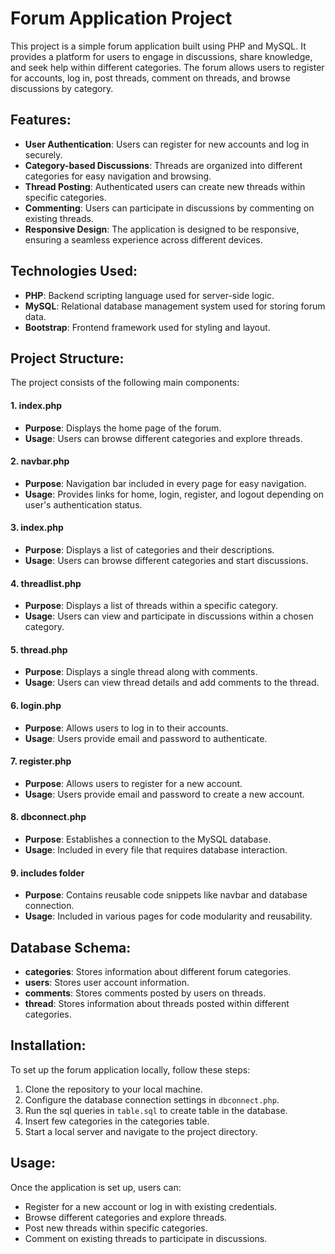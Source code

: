 # Forum Application Project

This project is a simple forum application built using PHP and MySQL. It provides a platform for users to engage in discussions, share knowledge, and seek help within different categories. The forum allows users to register for accounts, log in, post threads, comment on threads, and browse discussions by category.

## Features:

- **User Authentication**: Users can register for new accounts and log in securely.
- **Category-based Discussions**: Threads are organized into different categories for easy navigation and browsing.
- **Thread Posting**: Authenticated users can create new threads within specific categories.
- **Commenting**: Users can participate in discussions by commenting on existing threads.
- **Responsive Design**: The application is designed to be responsive, ensuring a seamless experience across different devices.

## Technologies Used:

- **PHP**: Backend scripting language used for server-side logic.
- **MySQL**: Relational database management system used for storing forum data.
- **Bootstrap**: Frontend framework used for styling and layout.

## Project Structure:

The project consists of the following main components:


#### 1. index.php

- **Purpose**: Displays the home page of the forum.
- **Usage**: Users can browse different categories and explore threads.

#### 2. navbar.php

- **Purpose**: Navigation bar included in every page for easy navigation.
- **Usage**: Provides links for home, login, register, and logout depending on user's authentication status.

#### 3. index.php

- **Purpose**: Displays a list of categories and their descriptions.
- **Usage**: Users can browse different categories and start discussions.

#### 4. threadlist.php

- **Purpose**: Displays a list of threads within a specific category.
- **Usage**: Users can view and participate in discussions within a chosen category.

#### 5. thread.php

- **Purpose**: Displays a single thread along with comments.
- **Usage**: Users can view thread details and add comments to the thread.

#### 6. login.php

- **Purpose**: Allows users to log in to their accounts.
- **Usage**: Users provide email and password to authenticate.

#### 7. register.php

- **Purpose**: Allows users to register for a new account.
- **Usage**: Users provide email and password to create a new account.

#### 8. dbconnect.php

- **Purpose**: Establishes a connection to the MySQL database.
- **Usage**: Included in every file that requires database interaction.

#### 9. includes folder

- **Purpose**: Contains reusable code snippets like navbar and database connection.
- **Usage**: Included in various pages for code modularity and reusability.

## Database Schema:

- **categories**: Stores information about different forum categories.
- **users**: Stores user account information.
- **comments**: Stores comments posted by users on threads.
- **thread**: Stores information about threads posted within different categories.

## Installation:

To set up the forum application locally, follow these steps:

1. Clone the repository to your local machine.
2. Configure the database connection settings in `dbconnect.php`.
3. Run the sql queries in `table.sql` to create table in the database.
4. Insert few categories in the categories table.
5. Start a local server and navigate to the project directory.

## Usage:

Once the application is set up, users can:

- Register for a new account or log in with existing credentials.
- Browse different categories and explore threads.
- Post new threads within specific categories.
- Comment on existing threads to participate in discussions.
